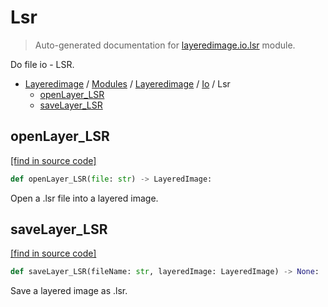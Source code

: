 # Lsr

> Auto-generated documentation for [layeredimage.io.lsr](../../../../layeredimage/io/lsr.py) module.

Do file io - LSR.

- [Layeredimage](../../README.md#layeredimage-index) / [Modules](../../MODULES.md#layeredimage-modules) / [Layeredimage](../index.md#layeredimage) / [Io](index.md#io) / Lsr
    - [openLayer_LSR](#openlayer_lsr)
    - [saveLayer_LSR](#savelayer_lsr)

## openLayer_LSR

[[find in source code]](../../../../layeredimage/io/lsr.py#L16)

```python
def openLayer_LSR(file: str) -> LayeredImage:
```

Open a .lsr file into a layered image.

## saveLayer_LSR

[[find in source code]](../../../../layeredimage/io/lsr.py#L37)

```python
def saveLayer_LSR(fileName: str, layeredImage: LayeredImage) -> None:
```

Save a layered image as .lsr.
